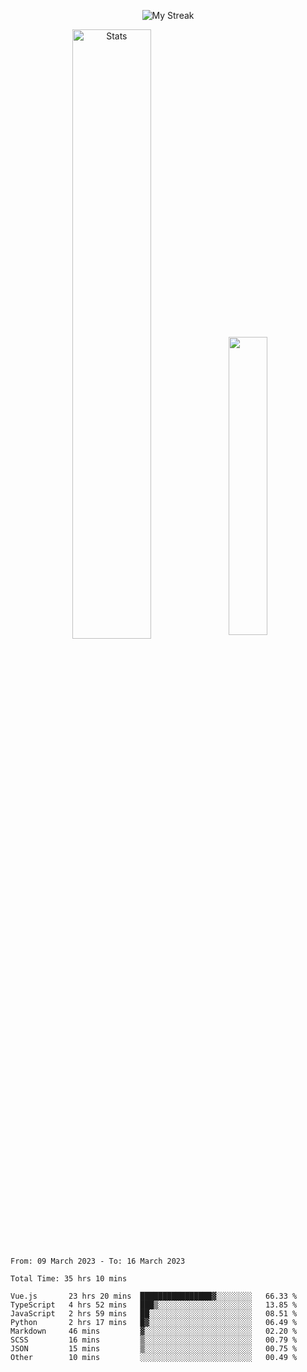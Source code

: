 <p align="center">
<picture>
  <source media="(prefers-color-scheme: dark)" srcset="http://github-readme-streak-stats.herokuapp.com?user=semolik&theme=dark&hide_border=true&background=DD272700">
  <img alt="My Streak" src="http://github-readme-streak-stats.herokuapp.com?user=semolik&hide_border=true">
</picture>
</p>
<div align="center">
  <picture>
    <source media="(prefers-color-scheme: dark)" srcset="https://github-readme-stats.vercel.app/api?username=semolik&show_icons=true&bg_color=DD272700&hide_border=true&theme=dark">
        <img alt="Stats" src="https://github-readme-stats.vercel.app/api?username=semolik&show_icons=true&bg_color=DD272700&hide_border=true" width="50%" >
  </picture>
  <sup>
  <picture>
  <source media="(prefers-color-scheme: dark)" srcset="https://github-readme-stats.vercel.app/api/top-langs/?username=semolik&layout=compact&hide_border=true&bg_color=DD272700&theme=dark">
  <img src="https://github-readme-stats.vercel.app/api/top-langs/?username=semolik&layout=compact&hide_border=true" width="35%" />
  </picture>
  </sup>
</div>
<!--START_SECTION:waka-->

```text
From: 09 March 2023 - To: 16 March 2023

Total Time: 35 hrs 10 mins

Vue.js       23 hrs 20 mins  ████████████████▓░░░░░░░░   66.33 %
TypeScript   4 hrs 52 mins   ███▒░░░░░░░░░░░░░░░░░░░░░   13.85 %
JavaScript   2 hrs 59 mins   ██░░░░░░░░░░░░░░░░░░░░░░░   08.51 %
Python       2 hrs 17 mins   █▓░░░░░░░░░░░░░░░░░░░░░░░   06.49 %
Markdown     46 mins         ▓░░░░░░░░░░░░░░░░░░░░░░░░   02.20 %
SCSS         16 mins         ▒░░░░░░░░░░░░░░░░░░░░░░░░   00.79 %
JSON         15 mins         ▒░░░░░░░░░░░░░░░░░░░░░░░░   00.75 %
Other        10 mins         ░░░░░░░░░░░░░░░░░░░░░░░░░   00.49 %
```

<!--END_SECTION:waka-->

